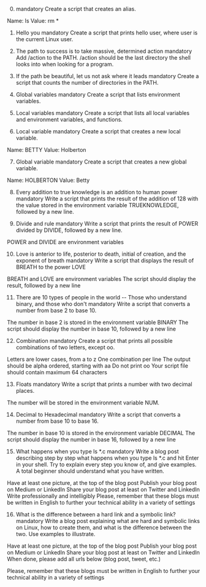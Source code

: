 0. <o> mandatory
Create a script that creates an alias.

Name: ls
Value: rm *

1. Hello you mandatory
Create a script that prints hello user, where user is the current Linux user.

2. The path to success is to take massive, determined action mandatory
Add /action to the PATH. /action should be the last directory the shell looks into when looking for a program.

3. If the path be beautiful, let us not ask where it leads mandatory
Create a script that counts the number of directories in the PATH.

4. Global variables mandatory
Create a script that lists environment variables.

5. Local variables mandatory
Create a script that lists all local variables and environment variables, and functions.

6. Local variable mandatory
Create a script that creates a new local variable.

Name: BETTY
Value: Holberton

7. Global variable mandatory
Create a script that creates a new global variable.

Name: HOLBERTON
Value: Betty

8. Every addition to true knowledge is an addition to human power mandatory
Write a script that prints the result of the addition of 128 with the value stored in the environment variable TRUEKNOWLEDGE, followed by a new line.

9. Divide and rule mandatory
Write a script that prints the result of POWER divided by DIVIDE, followed by a new line.

POWER and DIVIDE are environment variables

10. Love is anterior to life, posterior to death, initial of creation, and the exponent of breath mandatory
Write a script that displays the result of BREATH to the power LOVE

BREATH and LOVE are environment variables
The script should display the result, followed by a new line

11. There are 10 types of people in the world -- Those who understand binary, and those who don't mandatory
Write a script that converts a number from base 2 to base 10.

The number in base 2 is stored in the environment variable BINARY
The script should display the number in base 10, followed by a new line

12. Combination mandatory
Create a script that prints all possible combinations of two letters, except oo.

Letters are lower cases, from a to z
One combination per line
The output should be alpha ordered, starting with aa
Do not print oo
Your script file should contain maximum 64 characters

13. Floats mandatory
Write a script that prints a number with two decimal places.

The number will be stored in the environment variable NUM.

14. Decimal to Hexadecimal mandatory
Write a script that converts a number from base 10 to base 16.

The number in base 10 is stored in the environment variable DECIMAL
The script should display the number in base 16, followed by a new line

15. What happens when you type ls *.c mandatory
Write a blog post describing step by step what happens when you type ls *.c and hit Enter in your shell. Try to explain every step you know of, and give examples. A total beginner should understand what you have written.

Have at least one picture, at the top of the blog post
Publish your blog post on Medium or LinkedIn
Share your blog post at least on Twitter and LinkedIn
Write professionally and intelligibly
Please, remember that these blogs must be written in English to further your technical ability in a variety of settings

16. What is the difference between a hard link and a symbolic link? mandatory
Write a blog post explaining what are hard and symbolic links on Linux, how to create them, and what is the difference between the two. Use examples to illustrate.

Have at least one picture, at the top of the blog post
Publish your blog post on Medium or LinkedIn
Share your blog post at least on Twitter and LinkedIn
When done, please add all urls below (blog post, tweet, etc.)

Please, remember that these blogs must be written in English to further your technical ability in a variety of settings
